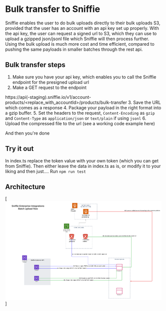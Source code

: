 # Bulk transfer to Sniffie

Sniffie enables the user to do bulk uploads directly to their bulk uploads S3, provided that the user has an account with an api key set up properly. 
With the api key, the user can request a signed url to S3, which they can use to upload a gzipped json/jsonl file which Sniffie will then process further. 
Using the bulk upload is much more cost and time efficient, compared to pushing the same payloads in smaller batches through the rest api. 

## Bulk transfer steps

1. Make sure you have your api key, which enables you to call the Sniffie endpoint for the presigned upload url
2. Make a GET request to the endpoint
  
https://api(-staging).sniffie.io/v1/account-products/<replace_with_accountId>/products/bulk-transfer
3. Save the URL which comes as a response
4. Package your payload in the right format into a gzip buffer. 
5. Set the headers to the request, `Content-Encoding` as `gzip` and `Content-Type` as `application/json` or `text/plain` if using `jsonl`
6. Upload the compressed file to the url (see a working code example here)

And then you're done

## Try it out 
In index.ts replace the token value with your own token (which you can get from Sniffie). Then either leave the data in index.ts as is, or modify it to your liking and then just.... 
Run `npm run test`

## Architecture
[![Bulk transfer architecture](bulkTranferArchitecture.png)]

